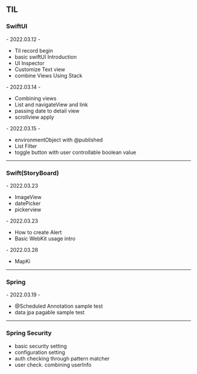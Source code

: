 <h2> TIL </h2>

<!-- <h3>2022.03.12</h3> 
  <ul>
  <li></li>
  <li></li>
  <li></li>
  <li></li>
  </ul> -->
  <h3>SwiftUI</h3>
<p>- 2022.03.12 - </p>  
  <ul>
  <li>Til record begin</li>
  <li>basic swiftUI Introduction</li>
  <li>UI Inspector</li>
  <li>Customize Text view</li>
  <li>combine Views Using Stack</li>
  </ul>
  <p>- 2022.03.14 - </p>
  <ul>
  <li>Combining views</li>
  <li>List and navigateView and link</li>
  <li>passing date to detail view</li>
  <li>scrollview apply</li>
  </ul>
  <p>- 2022.03.15 - </p>
    <ul>
  <li>environmentObject with @published</li>
  <li>List Filter</li>
  <li>toggle button with user controllable boolean value </li>
  </ul> 
  <hr/>
  <h3>Swift(StoryBoard)</h3>
  <p>- 2022.03.23 </p>
  <ul>
  <li>ImageView</li>
  <li>datePicker</li>
  <li>pickerview</li>
  </ul>
    <p>- 2022.03.23 </p>
      <ul>
  <li>How to create Alert</li>
  <li>Basic WebKit usage intro</li>
  </ul>
      <p>- 2022.03.28 </p>
      <ul>
  <li>MapKi</li>
  </ul>
  
  <hr/>
 <h3>Spring</h3>
 <p>- 2022.03.19 - </p>
  <ul>
  <li>@Scheduled Annotation sample test</li>
  <li>data jpa pagable sample test</li>
  </ul>
 <hr/>
 <h3>Spring Security</h3> 
  <ul>
  <li>basic security setting</li>
  <li>configuration setting</li>
  <li>auth checking through pattern matcher</li>
  <li>user check. combining userInfo</li>
  </ul>

